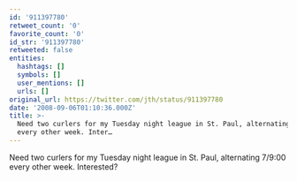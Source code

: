```yaml
---
id: '911397780'
retweet_count: '0'
favorite_count: '0'
id_str: '911397780'
retweeted: false
entities:
  hashtags: []
  symbols: []
  user_mentions: []
  urls: []
original_url: https://twitter.com/jth/status/911397780
date: '2008-09-06T01:10:36.000Z'
title: >-
  Need two curlers for my Tuesday night league in St. Paul, alternating 7/9:00
  every other week. Inter…
---
```


Need two curlers for my Tuesday night league in St. Paul, alternating 7/9:00 every other week. Interested?